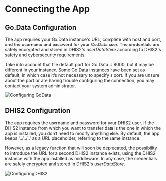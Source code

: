 # Connecting the App

## Go.Data Configuration

The app requires your Go.Data instance's URL, complete with host and port, and the username and password for your Go.Data user. The credentials are safely encrypted and stored in DHIS2's _userDataStore_ according to DHIS2's safety and cybersecurity requirements.

Take into account that the default port for Go.Data is 8000, but it may be different in your instance. Some Go.Data instances have been set as default, in which case it's not necessary to specify a port. If you are unsure about the port or are having trouble configuring the connection, you may contact your system administrator.

![Configuring GoData](https://user-images.githubusercontent.com/91990504/172189552-fffafa9b-c1fc-4857-b06f-688b4616ed0d.png)

## DHIS2 Configuration

The app requires the username and password for your DHIS2 user. If the DHIS2 instance from which you want to transfer data is the one in which the app is installed, you don't need to modify anything else. By default, the app keeps '../../..' as a URL placeholder, referring to the same instance.

However, as a legacy function that will soon be deprecated, the possibility to introduce the URL for a second DHIS2 instance exists, using the DHIS2 instance with the app installed as middleware. In any case, the credentials are safely encrypted and stored in DHIS2's _userDataStore_.

![ConfiguringDHIS2](https://user-images.githubusercontent.com/91990504/172189045-f972b7bf-36cc-4aaa-80f2-714b14fa8ac7.png)

###
